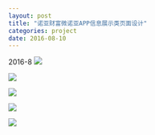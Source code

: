 ```yaml
---
layout: post
title: "诺亚财富微诺亚APP信息展示类页面设计"
categories: project
date: 2016-08-10
---
```


2016-8
![](https://i.imgur.com/EIvochL.jpg)

![](https://i.imgur.com/pvHAfm4.jpg)

![](https://i.imgur.com/TturjBV.jpg)

![](https://i.imgur.com/RgLT6zZ.jpg)

![](https://i.imgur.com/WKXK42R.jpg)


